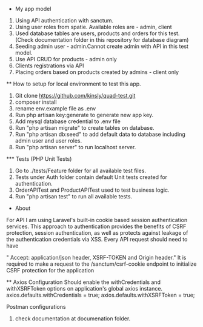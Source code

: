 * My app model
1. Using API authentication with sanctum.
2. Using user roles from spatie. Available roles are - admin, client
3. Used database tables are users, products and orders for this test. (Check documentation folder in this repository for database diagram)
4. Seeding admin user - admin.Cannot create admin with API in this test model.
5. Use API CRUD for products - admin only
6. Clients registrations via API
7. Placing orders based on products created by admins - client only

** How to setup for local environment to test this app.
1. Git clone https://github.com/kinsly/quad-test.git
2. composer install
3. rename env.example file as .env
4. Run php artisan key:generate to generate new app key.
5. Add mysql database credential to .env file
6. Run "php artisan migrate" to create tables on database.
7. Run "php artisan db:seed" to add default data to database including admin user and user roles.
8. Run "php artisan server" to run localhost server.

*** Tests (PHP Unit Tests)
1. Go to ./tests/Feature folder for all available test files.
2. Tests under Auth folder contain default Unit tests created for authentication.
3. OrderAPITest and ProductAPITest used to test business logic.
4. Run "php artisan test" to run all available tests.

* About

For API I am using Laravel's built-in cookie based session authentication services. This approach to authentication provides the benefits of CSRF protection, session authentication, as well as protects against leakage of the authentication credentials via XSS. Every API request should need to have

" Accept: application/json header, XSRF-TOKEN and Origin header."
It is required to make a request to the /sanctum/csrf-cookie endpoint to initialize CSRF protection for the application

** Axios Configuration
Should enable the withCredentials and withXSRFToken options on application's global axios instance. 
axios.defaults.withCredentials = true;
axios.defaults.withXSRFToken = true;

Postman configurations
1. check documentation at documenation folder.
